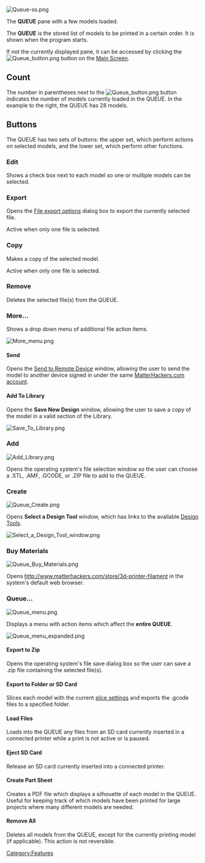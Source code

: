 ![Queue-ss.png](http://wiki.mattercontrol.com/images/e/ef/Queue-ss.png "Queue-ss.png")

The **QUEUE** pane with a few models loaded.


The **QUEUE** is the stored list of models to be printed in a certain
order. It is shown when the program starts.

If not the currently displayed pane, it can be accessed by clicking the
![Queue\_button.png](http://wiki.mattercontrol.com/images/9/9e/Queue_button.png "Queue_button.png") button on the
[Main Screen](main-screen.md).

## Count

The number in parentheses next to the
![Queue\_button.png](http://wiki.mattercontrol.com/images/9/9e/Queue_button.png "Queue_button.png") button
indicates the number of models currently loaded in the QUEUE. In the
example to the right, the QUEUE has 28 models.

## Buttons

The QUEUE has two sets of buttons: the upper set, which perform actions
on selected models, and the lower set, which perform other functions.

### Edit

Shows a check box next to each model so one or multiple models can be
selected.

### Export

Opens the [File export options](file-export-options.md) dialog
box to export the currently selected file.

Active when only one file is selected.

### Copy

Makes a copy of the selected model.

Active when only one file is selected.

### Remove

Deletes the selected file(s) from the QUEUE.

### More...

Shows a drop down menu of additional file action items.

![More\_menu.png](http://wiki.mattercontrol.com/images/c/c0/More_menu.png "More_menu.png")

#### Send

Opens the [Send to Remote Device](send-to-remote-device.md)
window, allowing the user to send the model to another device signed in
under the same [MatterHackers.com
account](matterhackers.com-account.md).

#### Add To Library

Opens the **Save New Design** window, allowing the user to save a copy
of the model in a valid section of the Library.

![Save\_To\_Library.png](http://wiki.mattercontrol.com/images/e/ea/Save_To_Library.png "Save_To_Library.png")

### Add

![Add\_Library.png](http://wiki.mattercontrol.com/images/9/92/Add_Library.png "Add_Library.png")

Opens the operating system's file selection window so the user can
choose a .STL, .AMF, .GCODE, or .ZIP file to add to the QUEUE.

### Create

![Queue\_Create.png](http://wiki.mattercontrol.com/images/4/46/Queue_Create.png "Queue_Create.png")

Opens **Select a Design Tool** window, which has links to the available
[Design Tools](:category:design-tools).

![Select\_a\_Design\_Tool\_window.png](http://wiki.mattercontrol.com/images/a/a2/Select_a_Design_Tool_window.png
"Select_a_Design_Tool_window.png")

### Buy Materials

![Queue\_Buy\_Materials.png](http://wiki.mattercontrol.com/images/a/ac/Queue_Buy_Materials.png
"Queue_Buy_Materials.png")

Opens <http://www.matterhackers.com/store/3d-printer-filament> in the
system's default web browser.

### Queue...

![Queue\_menu.png](http://wiki.mattercontrol.com/images/9/94/Queue_menu.png "Queue_menu.png")

Displays a menu with action items which affect the **entire QUEUE**.

![Queue\_menu\_expanded.png](http://wiki.mattercontrol.com/images/7/7c/Queue_menu_expanded.png
"Queue_menu_expanded.png")

#### Export to Zip

Opens the operating system's file save dialog box so the user can save a
.zip file containing the selected file(s).

#### Export to Folder or SD Card

Slices each model with the current [slice settings](settings)
and exports the .gcode files to a specified folder.

#### Load Files

Loads into the QUEUE any files from an SD card currently inserted in a
connected printer while a print is not active or is paused.

#### Eject SD Card

Release an SD card currently inserted into a connected printer.

#### Create Part Sheet

Creates a PDF file which displays a silhouette of each model in the
QUEUE. Useful for keeping track of which models have been printed for
large projects where many different models are needed.

#### Remove All

Deletes all models from the QUEUE, except for the currently printing
model (if applicable). This action is not reversible.

[Category:Features](category:features)
